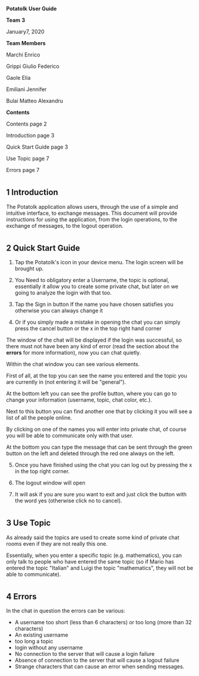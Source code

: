 ﻿**Potatolk**  **User Guide**

**Team**  **3**

January7, 2020

**Team Members**

Marchi Enrico

Grippi Giulio Federico

Gaole Elia

Emiliani Jennifer

Bulai Matteo Alexandru

**Contents**

Contents page 2

Introduction page 3

Quick Start Guide page 3

Use Topic page 7

Errors page 7

#

## 1 Introduction

The Potatolk application allows users, through the use of a simple and intuitive interface, to exchange messages. This document will provide instructions for using the application, from the login operations, to the exchange of messages, to the logout operation.

#

## 2 Quick Start Guide

1. Tap the Potatolk&#39;s icon in your device menu. The login screen will be brought up.

2. You Need to obligatory enter a Username, the topic is optional, essentially it allow you to create some private chat, but later on we going to analyze the login with that too.

3. Tap the Sign in button If the name you have chosen satisfies you otherwise you can always change it

4. Or if you simply made a mistake in opening the chat you can simply press the cancel button or the x in the top right hand corner

The window of the chat will be displayed if the login was successful, so there must not have been any kind of error (read the section about the **errors** for more information), now you can chat quietly.

Within the chat window you can see various elements.

First of all, at the top you can see the name you entered and the topic you are currently in (not entering it will be &quot;general&quot;).

At the bottom left you can see the profile button, where you can go to change your information (username, topic, chat color, etc.).

Next to this button you can find another one that by clicking it you will see a list of all the people online.

By clicking on one of the names you will enter into private chat, of course you will be able to communicate only with that user.

At the bottom you can type the message that can be sent through the green button on the left and deleted through the red one always on the left.

5. Once you have finished using the chat you can log out by pressing the x in the top right corner.

6. The logout window will open

7. It will ask if you are sure you want to exit and just click the button with the word yes (otherwise click no to cancel).
#
## 3 Use Topic

As already said the topics are used to create some kind of private chat rooms even if they are not really this one.

Essentially, when you enter a specific topic (e.g. mathematics), you can only talk to people who have entered the same topic (so if Mario has entered the topic &quot;Italian&quot; and Luigi the topic &quot;mathematics&quot;, they will not be able to communicate).

#
## 4 Errors

In the chat in question the errors can be various:

- A username too short (less than 6 characters) or too long (more than 32 characters)
- An existing username
- too long a topic
- login without any username
- No connection to the server that will cause a login failure
- Absence of connection to the server that will cause a logout failure
- Strange characters that can cause an error when sending messages.